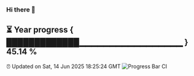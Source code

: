 ### Hi there 👋
⏳ Year progress { █████████████▁▁▁▁▁▁▁▁▁▁▁▁▁▁▁▁▁ } 45.14 %
---
⏰ Updated on Sat, 14 Jun 2025 18:25:24 GMT
![Progress Bar CI](https://github.com/liununu/liununu/workflows/Progress%20Bar%20CI/badge.svg)
